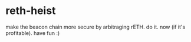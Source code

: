 # reth-heist

make the beacon chain more secure by arbitraging rETH. do it. now (if it's profitable). have fun :)
